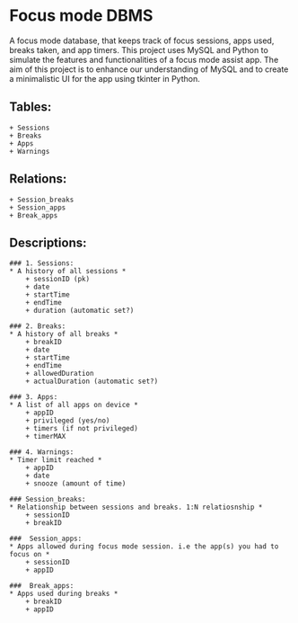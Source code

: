 # Focus mode DBMS
A focus mode database, that keeps track of focus sessions, apps used, breaks taken, and app timers.
This project uses MySQL and Python to simulate the features and functionalities of a focus mode assist app.
The aim of this project is to enhance our understanding of MySQL and to create a minimalistic UI for the app using tkinter in Python.

## Tables:
	+ Sessions
	+ Breaks
	+ Apps
	+ Warnings

## Relations:
	+ Session_breaks
	+ Session_apps
	+ Break_apps

## Descriptions:
	### 1. Sessions: 
	* A history of all sessions *
		+ sessionID (pk)
		+ date
		+ startTime
		+ endTime
		+ duration (automatic set?)
	
	### 2. Breaks:
	* A history of all breaks *
		+ breakID
		+ date
		+ startTime
		+ endTime
		+ allowedDuration
		+ actualDuration (automatic set?)
	
	### 3. Apps:
	* A list of all apps on device *
		+ appID
		+ privileged (yes/no)
		+ timers (if not privileged)
		+ timerMAX

	### 4. Warnings:
	* Timer limit reached *
		+ appID
		+ date
		+ snooze (amount of time)

	### Session_breaks:
	* Relationship between sessions and breaks. 1:N relatiosnship *
		+ sessionID
		+ breakID

	###  Session_apps:
	* Apps allowed during focus mode session. i.e the app(s) you had to focus on *
		+ sessionID
		+ appID

	###  Break_apps:
	* Apps used during breaks *
		+ breakID
		+ appID
